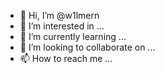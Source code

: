 - 👋 Hi, I’m @w1lmern
- 👀 I’m interested in ...
- 🌱 I’m currently learning ...
- 💞️ I’m looking to collaborate on ...
- 📫 How to reach me ...

<!---
w1lmern/w1lmern is a ✨ special ✨ repository because its `README.md` (this file) appears on your GitHub profile.
You can click the Preview link to take a look at your changes.
--->
